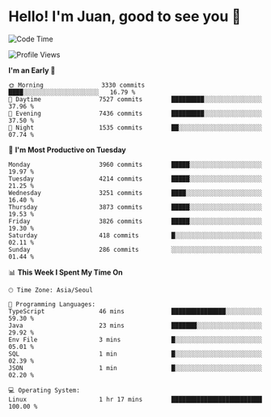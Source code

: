 # Hello! I'm Juan, good to see you 👋

<!--
**Y-k-Y/Y-k-Y** is a ✨ _special_ ✨ repository because its `README.md` (this file) appears on your GitHub profile.

Here are some ideas to get you started:

- 🔭 I’m currently working on ...
- 🌱 I’m currently learning ...
- 👯 I’m looking to collaborate on ...
- 🤔 I’m looking for help with ...
- 💬 Ask me about ...
- 📫 How to reach me: ...
- 😄 Pronouns: ...
- ⚡ Fun fact: ...
-->
<!--
![Profile views](https://gpvc.arturio.dev/Y-k-Y)

[![Omid Nikrah StackOverflow](https://github-readme-stackoverflow.vercel.app/?userID=9517076)](https://stackoverflow.com/users/9517076/i-have-10-fingers)
-->

<!--START_SECTION:waka-->
![Code Time](http://img.shields.io/badge/Code%20Time-1%2C761%20hrs%2017%20mins-blue)

![Profile Views](http://img.shields.io/badge/Profile%20Views-1-blue)

**I'm an Early 🐤** 

```text
🌞 Morning                3330 commits        ████░░░░░░░░░░░░░░░░░░░░░   16.79 % 
🌆 Daytime                7527 commits        █████████░░░░░░░░░░░░░░░░   37.96 % 
🌃 Evening                7436 commits        █████████░░░░░░░░░░░░░░░░   37.50 % 
🌙 Night                  1535 commits        ██░░░░░░░░░░░░░░░░░░░░░░░   07.74 % 
```
📅 **I'm Most Productive on Tuesday** 

```text
Monday                   3960 commits        █████░░░░░░░░░░░░░░░░░░░░   19.97 % 
Tuesday                  4214 commits        █████░░░░░░░░░░░░░░░░░░░░   21.25 % 
Wednesday                3251 commits        ████░░░░░░░░░░░░░░░░░░░░░   16.40 % 
Thursday                 3873 commits        █████░░░░░░░░░░░░░░░░░░░░   19.53 % 
Friday                   3826 commits        █████░░░░░░░░░░░░░░░░░░░░   19.30 % 
Saturday                 418 commits         █░░░░░░░░░░░░░░░░░░░░░░░░   02.11 % 
Sunday                   286 commits         ░░░░░░░░░░░░░░░░░░░░░░░░░   01.44 % 
```


📊 **This Week I Spent My Time On** 

```text
🕑︎ Time Zone: Asia/Seoul

💬 Programming Languages: 
TypeScript               46 mins             ███████████████░░░░░░░░░░   59.30 % 
Java                     23 mins             ███████░░░░░░░░░░░░░░░░░░   29.92 % 
Env File                 3 mins              █░░░░░░░░░░░░░░░░░░░░░░░░   05.01 % 
SQL                      1 min               █░░░░░░░░░░░░░░░░░░░░░░░░   02.39 % 
JSON                     1 min               █░░░░░░░░░░░░░░░░░░░░░░░░   02.20 % 

💻 Operating System: 
Linux                    1 hr 17 mins        █████████████████████████   100.00 % 
```


<!--END_SECTION:waka-->
